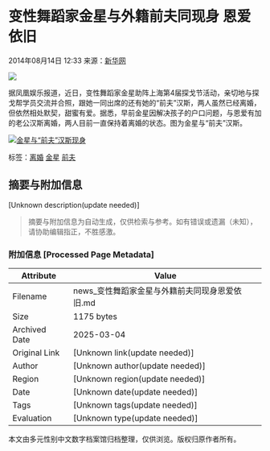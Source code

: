 # 变性舞蹈家金星与外籍前夫同现身 恩爱依旧

2014年08月14日 12:33 来源：[新华网](http://news.xinhuanet.com/overseas/2014-08/14/c_126871347.htm)

![](http://h2.ifengimg.com/0f56ee67a4c375c2/2013/1106/indeccode.png)

据凤凰娱乐报道，近日，变性舞蹈家金星助阵上海第4届探戈节活动，亲切地与探戈帮学员交流并合照，跟她一同出席的还有她的“前夫”汉斯，两人虽然已经离婚，但依然相处默契，甜蜜有爱。据悉，早前金星因解决孩子的户口问题，与恩爱有加的老公汉斯离婚，两人目前一直保持着离婚的状态。图为金星与“前夫”汉斯。

[![金星与“前夫”汉斯现身](http://y0.ifengimg.com/cmpp/2014/08/14/12/60a82dbb-f2a3-4909-b8e6-1c775b2ec268.jpg)](http://news.ifeng.com/a/20140814/41577630_4.shtml)

标签：[离婚](http://search.ifeng.com/sofeng/search.action?c=1&q=%E7%A6%BB%E5%A9%9A) [金星](http://search.ifeng.com/sofeng/search.action?c=1&q=%E9%87%91%E6%98%9F) [前夫](http://search.ifeng.com/sofeng/search.action?c=1&q=%E5%89%8D%E5%A4%AB)
<!-- tcd_original_link https://news.ifeng.com/a/20140814/41577630_3.shtml -->


## 摘要与附加信息

<!-- tcd_abstract -->
[Unknown description(update needed)]
<!-- tcd_abstract_end -->

> 摘要与附加信息为自动生成，仅供检索与参考。如有错误或遗漏（未知），请协助编辑指正，不胜感激。

### 附加信息 [Processed Page Metadata]

| Attribute       | Value                                  |
|-----------------|----------------------------------------|
| Filename        | news_变性舞蹈家金星与外籍前夫同现身恩爱依旧.md                             |
| Size            | 1175 bytes                           |
| Archived Date   | 2025-03-04                             |
| Original Link   | [Unknown link(update needed)]                       |
| Author          | [Unknown author(update needed)]                               |
| Region          | [Unknown region(update needed)]                               |
| Date            | [Unknown date(update needed)]                                 |
| Tags            | [Unknown tags(update needed)]                                 |
| Evaluation            | [Unknown type(update needed)]                                 |
<!-- tcd_table_end -->

本文由多元性别中文数字档案馆归档整理，仅供浏览。版权归原作者所有。
